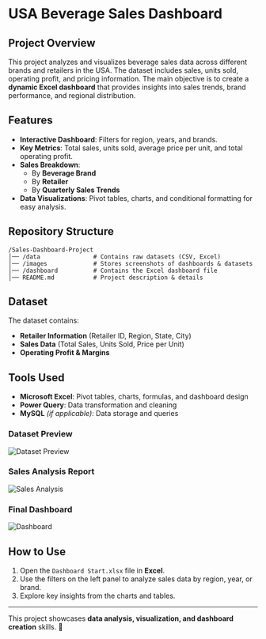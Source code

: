 # USA Beverage Sales Dashboard

## Project Overview
This project analyzes and visualizes beverage sales data across different brands and retailers in the USA. The dataset includes sales, units sold, operating profit, and pricing information. The main objective is to create a **dynamic Excel dashboard** that provides insights into sales trends, brand performance, and regional distribution.

## Features
- **Interactive Dashboard**: Filters for region, years, and brands.
- **Key Metrics**: Total sales, units sold, average price per unit, and total operating profit.
- **Sales Breakdown**:
  - By **Beverage Brand**
  - By **Retailer**
  - By **Quarterly Sales Trends**
- **Data Visualizations**: Pivot tables, charts, and conditional formatting for easy analysis.

## Repository Structure
```
/Sales-Dashboard-Project
│── /data               # Contains raw datasets (CSV, Excel)
│── /images             # Stores screenshots of dashboards & datasets
│── /dashboard          # Contains the Excel dashboard file
│── README.md           # Project description & details
```

## Dataset
The dataset contains:
- **Retailer Information** (Retailer ID, Region, State, City)
- **Sales Data** (Total Sales, Units Sold, Price per Unit)
- **Operating Profit & Margins**

## Tools Used
- **Microsoft Excel**: Pivot tables, charts, formulas, and dashboard design
- **Power Query**: Data transformation and cleaning
- **MySQL** *(if applicable)*: Data storage and queries


### **Dataset Preview**
![Dataset Preview](images/usa_beverage_dataset.PNG)

### **Sales Analysis Report**
![Sales Analysis](images/analysis_usa.PNG)

### **Final Dashboard**
![Dashboard](images/usa_dashboard_real.PNG)

## How to Use
1. Open the `Dashboard Start.xlsx` file in **Excel**.
2. Use the filters on the left panel to analyze sales data by region, year, or brand.
3. Explore key insights from the charts and tables.

---
This project showcases **data analysis, visualization, and dashboard creation** skills. 🚀
